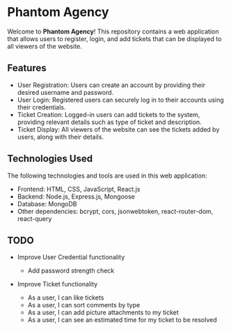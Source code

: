 # Phantom Agency

Welcome to **Phantom Agency**! This repository contains a web application that allows users to register, login, and add tickets that can be displayed to all viewers of the website.

## Features

- User Registration: Users can create an account by providing their desired username and password.
- User Login: Registered users can securely log in to their accounts using their credentials.
- Ticket Creation: Logged-in users can add tickets to the system, providing relevant details such as type of ticket and description.
- Ticket Display: All viewers of the website can see the tickets added by users, along with their details.

## Technologies Used

The following technologies and tools are used in this web application:

- Frontend: HTML, CSS, JavaScript, React.js
- Backend: Node.js, Express.js, Mongoose
- Database: MongoDB
- Other dependencies: bcrypt, cors, jsonwebtoken, react-router-dom, react-query

## TODO

- Improve User Credential functionality
  - Add password strength check

- Improve Ticket functionality
  - As a user, I can like tickets
  - As a user, I can sort comments by type
  - As a user, I can add picture attachments to my ticket
  - As a user, I can see an estimated time for my ticket to be resolved
